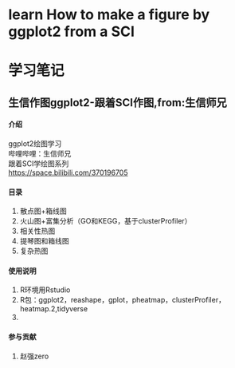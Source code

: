 # learn How to make a figure by ggplot2 from  a SCI
# 学习笔记
## 生信作图ggplot2-跟着SCI作图,from:生信师兄

#### 介绍
ggplot2绘图学习  
哔哩哔哩：生信师兄   
跟着SCI学绘图系列   
https://space.bilibili.com/370196705

####   目录
1. 散点图+箱线图 
2. 火山图+富集分析（GO和KEGG，基于clusterProfiler）
3. 相关性热图
4. 提琴图和箱线图
5. 复杂热图


#### 使用说明

1.  R环境用Rstudio
2.  R包：ggplot2，reashape，gplot，pheatmap，clusterProfiler，heatmap.2,tidyverse
3.  

#### 参与贡献

1. 赵强zero




